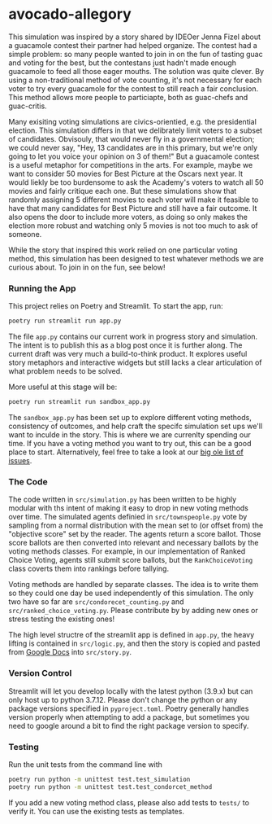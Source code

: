 # avocado-allegory

This simulation was inspired by a story shared by IDEOer Jenna Fizel about a guacamole contest their partner had helped organize. The contest had a simple problem: so many people wanted to join in on the fun of tasting guac and voting for the best, but the contestans just hadn't made enough guacamole to feed all those eager mouths. The solution was quite clever. By using a non-traditional method of vote counting, it's not necessary for each voter to try every guacamole for the contest to still reach a fair conclusion. This method allows more people to particiapte, both as guac-chefs and guac-critis.

Many exisiting voting simulations are civics-orientied, e.g. the presidential election. This simulation differs in that we delibrately limit voters to a subset of candidates. Obvisouly, that would never fly in a governmental election; we could never say, "Hey, 13 candidates are in this primary, but we're only going to let you voice your opinion on 3 of them!" But a guacamole contest is a useful metaphor for competitions in the arts. For example, maybe we want to consider 50 movies for Best Picture at the Oscars next year. It would liekly be too burdensome to ask the Academy's voters to watch all 50 movies and fairly critique each one. But these simulations show that randomly assigning 5 different movies to each voter will make it feasible to have that many candidates for Best Picture and still have a fair outcome. It also opens the door to include more voters, as doing so only makes the election more robust and watching only 5 movies is not too much to ask of someone.

While the story that inspired this work relied on one particular voting method, this simulation has been designed to test whatever methods we are curious about. To join in on the fun, see below!


### Running the App
This project relies on Poetry and Streamlit. To start the app, run:
```bash
poetry run streamlit run app.py
```

The file `app.py` contains our current work in progress story and simulation. The intent is to publish this as a blog post once it is further along. The current draft was very much a build-to-think product. It explores useful story metaphors and interactive widgets but still lacks a clear articulation of what problem needs to be solved.

More useful at this stage will be:
```bash
poetry run streamlit run sandbox_app.py
```

The `sandbox_app.py` has been set up to explore different voting methods, consistency of outcomes, and help craft the specifc simulation set ups we'll want to inculde in the story. This is where we are currenlty spending our time. If you have a voting method you want to try out, this can be a good place to start. Alternatively, feel free to take a look at our [big ole list of issues](https://github.com/ideo/avocado-allegory/projects/1).


### The Code
The code written in `src/simulation.py` has been written to be highly modular with ths intent of making it easy to drop in new voting methods over time. The simulated agents definied in `src/townspeople.py` vote by sampling from a normal distribution with the mean set to (or offset from) the "objective score" set by the reader. The agents return a score ballot. Those score ballots are then converted into relevant and necessary ballots by the voting methods classes. For example, in our implementation of Ranked Choice Voting, agents still submit score ballots, but the `RankChoiceVoting` class coverts them into rankings before tallying.

Voting methods are handled by separate classes. The idea is to write them so they could one day be used independently of this simulation. The only two have so far are `src/condorecet_counting.py` and `src/ranked_choice_voting.py`. Please contribute by by adding new ones or stress testing the existing ones!

The high level structre of the streamlit app is defined in `app.py`, the heavy lifting is contained in `src/logic.py`, and then the story is copied and pasted from [Google Docs](https://docs.google.com/document/d/1CA9NXp8I9b6ds16khcJLrY1ZL7ZBABK6KRu9SvBL5JI/edit?usp=sharing) into `src/story.py`.


### Version Control
Streamlit will let you develop locally with the latest python (3.9.x) but can only host up to python 3.7.12. Please don't change the python or any package versions specified in `pyproject.toml`. Poetry generally handles version properly when attempting to add a package, but sometimes you need to google around a bit to find the right package version to specify.


### Testing
Run the unit tests from the command line with 
```bash
poetry run python -m unittest test.test_simulation
poetry run python -m unittest test.test_condorcet_method
```

If you add a new voting method class, please also add tests to `tests/` to verify it. You can use the existing tests as templates.